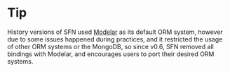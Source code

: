 <!-- title: ORM Model; order: 5 -->
# Tip
History versions of SFN used [Modelar](https://github.com/hyurl/modelar) as its
default ORM system, however due to some issues happened during practices, and it
restricted the usage of other ORM systems or the MongoDB, so since v0.6, SFN
removed all bindings with Modelar, and encourages users to port their desired 
ORM systems.